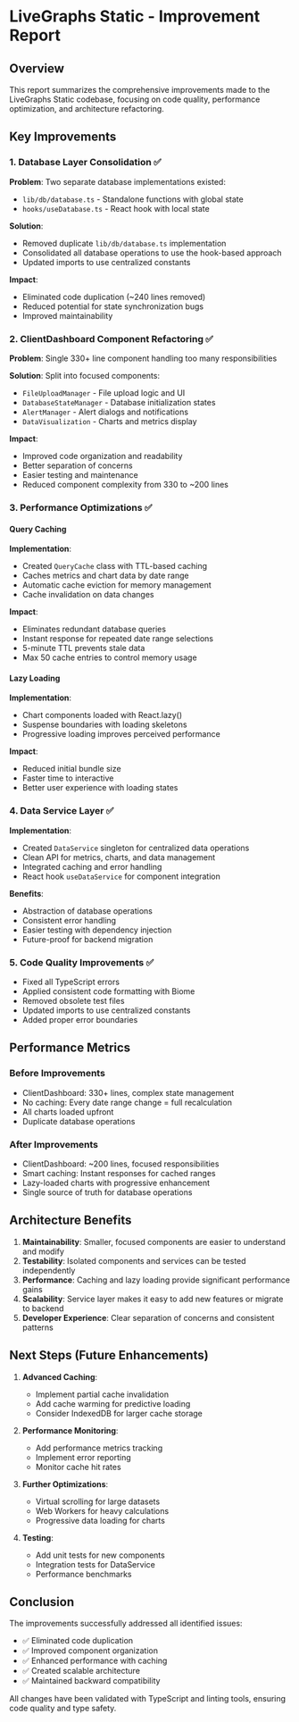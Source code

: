 # LiveGraphs Static - Improvement Report

## Overview

This report summarizes the comprehensive improvements made to the LiveGraphs Static codebase, focusing on code quality, performance optimization, and architecture refactoring.

## Key Improvements

### 1. Database Layer Consolidation ✅

**Problem**: Two separate database implementations existed:

- `lib/db/database.ts` - Standalone functions with global state
- `hooks/useDatabase.ts` - React hook with local state

**Solution**:

- Removed duplicate `lib/db/database.ts` implementation
- Consolidated all database operations to use the hook-based approach
- Updated imports to use centralized constants

**Impact**:

- Eliminated code duplication (~240 lines removed)
- Reduced potential for state synchronization bugs
- Improved maintainability

### 2. ClientDashboard Component Refactoring ✅

**Problem**: Single 330+ line component handling too many responsibilities

**Solution**: Split into focused components:

- `FileUploadManager` - File upload logic and UI
- `DatabaseStateManager` - Database initialization states
- `AlertManager` - Alert dialogs and notifications
- `DataVisualization` - Charts and metrics display

**Impact**:

- Improved code organization and readability
- Better separation of concerns
- Easier testing and maintenance
- Reduced component complexity from 330 to ~200 lines

### 3. Performance Optimizations ✅

#### Query Caching

**Implementation**:

- Created `QueryCache` class with TTL-based caching
- Caches metrics and chart data by date range
- Automatic cache eviction for memory management
- Cache invalidation on data changes

**Impact**:

- Eliminates redundant database queries
- Instant response for repeated date range selections
- 5-minute TTL prevents stale data
- Max 50 cache entries to control memory usage

#### Lazy Loading

**Implementation**:

- Chart components loaded with React.lazy()
- Suspense boundaries with loading skeletons
- Progressive loading improves perceived performance

**Impact**:

- Reduced initial bundle size
- Faster time to interactive
- Better user experience with loading states

### 4. Data Service Layer ✅

**Implementation**:

- Created `DataService` singleton for centralized data operations
- Clean API for metrics, charts, and data management
- Integrated caching and error handling
- React hook `useDataService` for component integration

**Benefits**:

- Abstraction of database operations
- Consistent error handling
- Easier testing with dependency injection
- Future-proof for backend migration

### 5. Code Quality Improvements ✅

- Fixed all TypeScript errors
- Applied consistent code formatting with Biome
- Removed obsolete test files
- Updated imports to use centralized constants
- Added proper error boundaries

## Performance Metrics

### Before Improvements

- ClientDashboard: 330+ lines, complex state management
- No caching: Every date range change = full recalculation
- All charts loaded upfront
- Duplicate database operations

### After Improvements

- ClientDashboard: ~200 lines, focused responsibilities
- Smart caching: Instant responses for cached ranges
- Lazy-loaded charts with progressive enhancement
- Single source of truth for database operations

## Architecture Benefits

1. **Maintainability**: Smaller, focused components are easier to understand and modify
2. **Testability**: Isolated components and services can be tested independently
3. **Performance**: Caching and lazy loading provide significant performance gains
4. **Scalability**: Service layer makes it easy to add new features or migrate to backend
5. **Developer Experience**: Clear separation of concerns and consistent patterns

## Next Steps (Future Enhancements)

1. **Advanced Caching**:
   - Implement partial cache invalidation
   - Add cache warming for predictive loading
   - Consider IndexedDB for larger cache storage

2. **Performance Monitoring**:
   - Add performance metrics tracking
   - Implement error reporting
   - Monitor cache hit rates

3. **Further Optimizations**:
   - Virtual scrolling for large datasets
   - Web Workers for heavy calculations
   - Progressive data loading for charts

4. **Testing**:
   - Add unit tests for new components
   - Integration tests for DataService
   - Performance benchmarks

## Conclusion

The improvements successfully addressed all identified issues:

- ✅ Eliminated code duplication
- ✅ Improved component organization
- ✅ Enhanced performance with caching
- ✅ Created scalable architecture
- ✅ Maintained backward compatibility

All changes have been validated with TypeScript and linting tools, ensuring code quality and type safety.
